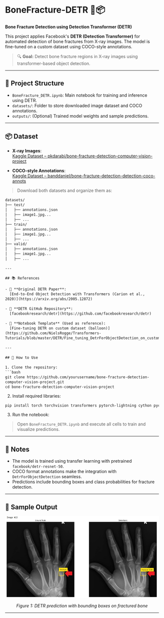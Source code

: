 # BoneFracture-DETR 🦴📦  
**Bone Fracture Detection using Detection Transformer (DETR)**

This project applies Facebook's **DETR (Detection Transformer)** for automated detection of bone fractures from X-ray images. The model is fine-tuned on a custom dataset using COCO-style annotations.

> 🔍 **Goal:** Detect bone fracture regions in X-ray images using transformer-based object detection.

---

## 📁 Project Structure

- `BoneFracture_DETR.ipynb`: Main notebook for training and inference using DETR.
- `datasets/`: Folder to store downloaded image dataset and COCO annotations.
- `outputs/`: (Optional) Trained model weights and sample predictions.

---

## 📦 Dataset

- **X-ray Images**:  
  [Kaggle Dataset – pkdarabi/bone-fracture-detection-computer-vision-project](https://www.kaggle.com/datasets/pkdarabi/bone-fracture-detection-computer-vision-project)

- **COCO-style Annotations**:  
  [Kaggle Dataset – banddaniel/bone-fracture-detection-detection-coco-annots](https://www.kaggle.com/datasets/banddaniel/bone-fracture-detection-detection-coco-annots)

> Download both datasets and organize them as:
```
datasets/
├── test/
│   ├── annotations.json
│   ├── image1.jpg...
│   ├── ...
├── train/
│   ├── annotations.json
│   ├── image1.jpg...
│   ├── ...
├── valid/
│   ├── annotations.json
│   ├── image1.jpg...
│   ├── ...

---

## 📚 References

- 📄 **Original DETR Paper**:  
  [End-to-End Object Detection with Transformers (Carion et al., 2020)](https://arxiv.org/abs/2005.12872)

- 🧠 **DETR GitHub Repository**:  
  [facebookresearch/detr](https://github.com/facebookresearch/detr)

- 📝 **Notebook Template** (Used as reference):  
  [Fine-tuning DETR on custom dataset (balloon)](https://github.com/NielsRogge/Transformers-Tutorials/blob/master/DETR/Fine_tuning_DetrForObjectDetection_on_custom_dataset_(balloon).ipynb)

---

## 🚀 How to Use

1. Clone the repository:
```bash
git clone https://github.com/yourusername/bone-fracture-detection-computer-vision-project.git
cd bone-fracture-detection-computer-vision-project
```

2. Install required libraries:
```bash
pip install torch torchvision transformers pytorch-lightning cython pycocotools supervision
```

3. Run the notebook:
> Open `BoneFracture_DETR.ipynb` and execute all cells to train and visualize predictions.

---

## 📌 Notes

- The model is trained using transfer learning with pretrained `facebook/detr-resnet-50`.
- COCO format annotations make the integration with `DetrForObjectDetection` seamless.
- Predictions include bounding boxes and class probabilities for fracture detection.

---

## 📸 Sample Output 

<img src="Predection Fracture Detection using DETR.jpg" alt="Fracture Detection" width="600"/>

<p align="center"><em>Figure 1: DETR prediction with bounding boxes on fractured bone</em></p>

---
